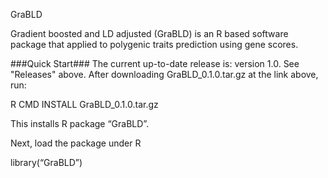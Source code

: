 GraBLD

Gradient boosted and LD adjusted (GraBLD) is an R based software package that applied to polygenic traits prediction using gene scores. 

###Quick Start### The current up-to-date release is: version 1.0. See "Releases" above. After downloading GraBLD_0.1.0.tar.gz at the link above, run:

  R CMD INSTALL GraBLD_0.1.0.tar.gz

This installs R package “GraBLD”.

Next, load the package under R

library(“GraBLD”)

